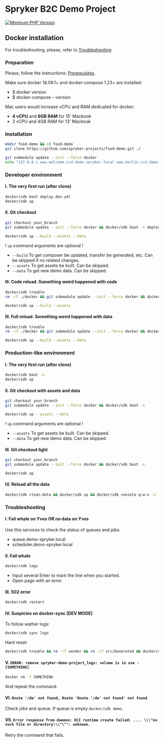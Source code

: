 # Spryker B2C Demo Project
[![Minimum PHP Version](https://img.shields.io/badge/php-%3E%3D%207.1-8892BF.svg)](https://php.net/)

## Docker installation

For troubleshooting, please, refer to [Troubleshooting](https://documentation.spryker.com/docs/spryker-in-docker-troubleshooting)

### Preparation

Please, follow the instructions: [Prerequisites](https://documentation.spryker.com/docs/docker-installation-prerequisites).

Make sure docker 18.09.1+ and docker-compose 1.23+ are installed:

- $ docker version
- $ docker-compose --version

Mac users would increase vCPU and RAM dedicated for docker:
- **4 vCPU** and **6GB RAM** for 15' Macbook
- 2 vCPU and 4GB RAM for 13' Macbook

### Installation

```bash
mkdir food-demo && cd food-demo
git clone https://github.com/spryker-projects/food-demo.git ./
```
```bash
git submodule update --init --force docker
echo "127.0.0.1 www.welcome.ccd.demo-spryker.local www.berlin.ccd.demo-spryker.local www.hamburg.ccd.demo-spryker.local backoffice.ccd.demo-spryker.local zed.berlin.ccd.demo-spryker.local zed.hamburg.ccd.demo-spryker.local filial-app.berlin.ccd.demo-spryker.local filial-app.hamburg.ccd.demo-spryker.local" | sudo tee -a /etc/hosts
```

### Developer environment

#### I. The very first run (after clone)
```bash
docker/sdk boot deploy.dev.yml
docker/sdk up
```

#### II. Git checkout
```bash
git checkout your_branch
git submodule update --init --force docker && docker/sdk boot -s deploy.dev.yml

docker/sdk up --build --assets --data
```
! `up` command arguments are optional !

- `--build` To get composer be updated, transfer be generated, etc. Can be skipped if no related changes.
- `--assets` To get assets be built. Can be skipped.
- `--data` To get new demo data. Can be skipped.

#### III. Code reload. Something weird happened with code
```bash
docker/sdk trouble
rm -rf ./docker && git submodule update --init --force docker && docker/sdk boot -s deploy.dev.yml

docker/sdk up --build --assets
```

#### III. Full reload. Something weird happened with data
```bash
docker/sdk trouble
rm -rf ./docker && git submodule update --init --force docker && docker/sdk boot -s deploy.dev.yml

docker/sdk up --build --assets --data
```

### Production-like environment

#### I. The very first run (after clone)
```bash
docker/sdk boot -s
docker/sdk up
```

#### II. Git checkout with assets and data
```bash
git checkout your_branch
git submodule update --init --force docker && docker/sdk boot -s

docker/sdk up --assets --data
```

! `up` command arguments are optional !

- `--assets` To get assets be built. Can be skipped.
- `--data` To get new demo data. Can be skipped.

#### III. Git checkout light
```bash
git checkout your_branch
git submodule update --init --force docker && docker/sdk boot -s

docker/sdk up
```

#### IV. Reload all the data
```bash
docker/sdk clean-data && docker/sdk up && docker/sdk console q:w:s -v -s
```

### Troubleshooting

#### I. Fail whale on Yves OR no data on Yves
Use this services to check the status of queues and jobs.
- queue.demo-spryker.local
- scheduler.demo-spryker.local

#### II. Fail whale
```bash
docker/sdk logs
```
- Input several Enter to mark the line when you started.
- Open page with an error.

#### III. 502 error
```bash
docker/sdk restart
```

#### IV. Suspicies on docker-sync [DEV MODE]
To follow wather logs:
```bash
docker/sdk sync logs
```
Hard reset:
```bash
docker/sdk trouble && rm -rf vendor && rm -rf src/Generated && docker/sdk sync && docker/sdk up
```

#### V. `ERROR: remove spryker-demo-project_logs: volume is in use - [SOMETHING]`
```bash
docker rm -f SOMETHING
```
And repeat the command.

#### VI. `Route '/de' not found, Route 'Route '/de' not found' not found`
Check jobs and queue. If queue is empty `docker/sdk demo`.

#### VII. `Error response from daemon: OCI runtime create failed: .... \\\"no such file or directory\\\"\"": unknown.`
Retry the command that fails.
